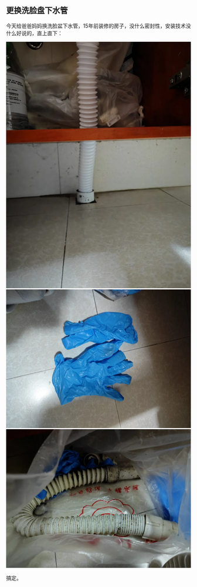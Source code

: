 ## 更换洗脸盘下水管
今天给爸爸妈妈换洗脸盆下水管，15年前装修的房子，没什么密封性，安装技术没什么好说的，直上直下：

![0](../images/4-改造管道/01-更换洗脸盘下水管/0.webp)
![1](../images/4-改造管道/01-更换洗脸盘下水管/1.webp)
![2](../images/4-改造管道/01-更换洗脸盘下水管/2.webp)

搞定。